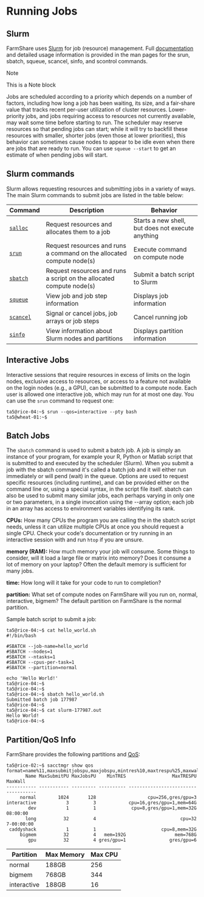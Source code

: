 # Running Jobs

## Slurm

FarmShare uses [Slurm](https://slurm.schedmd.com/) for job (resource) management. Full [documentation](https://slurm.schedmd.com/documentation.html) and detailed usage information is provided in the man pages for the srun, sbatch, squeue, scancel, sinfo, and scontrol commands.

>[!NOTE]
>This is a Note block

Jobs are scheduled according to a priority which depends on a number of factors, including how long a job has been waiting, its size, and a fair-share value that tracks recent per-user utilization of cluster resources. Lower-priority jobs, and jobs requiring access to resources not currently available, may wait some time before starting to run. The scheduler may reserve resources so that pending jobs can start; while it will try to backfill these resources with smaller, shorter jobs (even those at lower priorities), this behavior can sometimes cause nodes to appear to be idle even when there are jobs that are ready to run. You can use `squeue --start` to get an estimate of when pending jobs will start.

## Slurm commands

Slurm allows requesting resources and submitting jobs in a variety of ways. The
main Slurm commands to submit jobs are listed in the table below:

| Command  | Description | Behavior |
| -------- | ----------- | -------- |
| [`salloc`](https://slurm.schedmd.com/salloc.html) | Request resources and allocates them to a job | Starts a new shell, but does not execute anything |
| [`srun`](https://slurm.schedmd.com/srun.html) | Request resources and runs a command on the allocated compute node(s) | Execute command on compute node |
| [`sbatch`](https://slurm.schedmd.com/sbatch.html) | Request resources and runs a script on the allocated compute node(s) | Submit a batch script to Slurm |
| [`squeue`](https://slurm.schedmd.com/squeue.html) | View job and job step information | Displays job information |
| [`scancel`](https://slurm.schedmd.com/scancel.html) | Signal or cancel jobs, job arrays or job steps | Cancel running job |
| [`sinfo`](https://slurm.schedmd.com/sinfo.html) | View information about Slurm nodes and partitions | Displays partition information |

## Interactive Jobs

Interactive sessions that require resources in excess of limits on the login nodes, exclusive access to resources, or access to a feature not available on the login nodes (e.g., a GPU), can be submitted to a compute node. Each user is allowed one interactive job, which may run for at most one day. You can use the `srun` command to request one:

``` shell
ta5@rice-04:~$ srun --qos=interactive --pty bash
ta5@wheat-01:~$ 
```

## Batch Jobs

The `sbatch` command is used to submit a batch job. A job is simply an instance of your program, for example your R, Python or Matlab script that is submitted to and executed by the scheduler (Slurm). When you submit a job with the sbatch command it's called a batch job and it will either run immediately or will pend (wait) in the queue. Options are used to request specific resources (including runtime), and can be provided either on the command line or, using a special syntax, in the script file itself. sbatch can also be used to submit many similar jobs, each perhaps varying in only one or two parameters, in a single invocation using the --array option; each job in an array has access to environment variables identifying its rank.

**CPUs:** How many CPUs the program you are calling the in the sbatch script needs, unless it can utilize multiple CPUs at once you should request a single CPU. Check your code's documentation or try running in an interactive session with and run `htop` if you are unsure.

**memory (RAM):** How much memory your job will consume. Some things to consider, will it load a large file or matrix into memory? Does it consume a lot of memory on your laptop? Often the default memory is sufficient for many jobs.

**time:** How long will it take for your code to run to completion?

**partition:** What set of compute nodes on FarmShare will you run on, normal, interactive, bigmem? The default partition on FarmShare is the normal partition.

Sample batch script to submit a job:

``` shell
ta5@rice-04:~$ cat hello_world.sh 
#!/bin/bash

#SBATCH --job-name=hello_world
#SBATCH --nodes=1
#SBATCH --ntasks=1
#SBATCH --cpus-per-task=1
#SBATCH --partition=normal

echo 'Hello World!'
ta5@rice-04:~$ 
ta5@rice-04:~$ 
ta5@rice-04:~$ sbatch hello_world.sh 
Submitted batch job 177987
ta5@rice-04:~$ 
ta5@rice-04:~$ cat slurm-177987.out 
Hello World!
ta5@rice-04:~$ 
```

## Partition/QoS Info

FarmShare provides the following partitions and [QoS](https://slurm.schedmd.com/qos.html):

``` shell
ta5@rice-02:~$ sacctmgr show qos format=name%11,maxsubmitjobspu,maxjobspu,mintres%10,maxtrespu%25,maxwall
       Name MaxSubmitPU MaxJobsPU    MinTRES                 MaxTRESPU     MaxWall 
----------- ----------- --------- ---------- ------------------------- ----------- 
     normal        1024       128                   cpu=256,gres/gpu=3             
interactive           3         3            cpu=16,gres/gpu=1,mem=64G             
        dev           1         1             cpu=8,gres/gpu=1,mem=32G    08:00:00 
       long          32         4                               cpu=32  7-00:00:00 
 caddyshack           1         1                        cpu=8,mem=32G             
     bigmem          32         4   mem=192G                  mem=768G             
        gpu          32         4 gres/gpu=1                gres/gpu=6             
```


| Partition | Max Memory | Max CPU |
| -------- | ----------- | -------- |
| normal | 188GB | 256 |
| bigmem | 768GB | 344 |
| interactive | 188GB | 16 |


